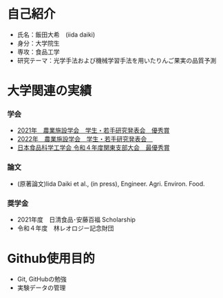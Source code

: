 #  自己紹介
- 氏名：飯田大希　(iida daiki)
- 身分：大学院生
- 専攻：食品工学　
- 研究テーマ：光学手法および機械学習手法を用いたりんご果実の品質予測

# 大学関連の実績
### 学会
- [2021年　農業施設学会　学生・若手研究発表会　優秀賞](http://www.sasj.org/meeting/wm2021/file/report_wm2021.pdf)
- [2022年　農業施設学会　学生・若手研究発表会　](http://sasj.org/meeting/wm2022/file/2022SASJ_%E4%BA%88%E7%A8%BF%E9%9B%86_%E6%9C%80%E7%B5%82%E7%89%882.pdf)
- [日本食品科学工学会 令和４年度関東支部大会　最優秀賞](https://jsfst.smoosy.atlas.jp/ja/kantou)

### 論文
- (原著論文)Iida Daiki et al., (in press), Engineer. Agri. Environ. Food.

### 奨学金
- 2021年度　日清食品･安藤百福 Scholarship
- 令和４年度　林レオロジー記念財団

# Github使用目的
- Git, GitHubの勉強
- 実験データの管理
